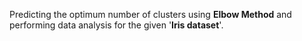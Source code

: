 Predicting the optimum number of clusters using **Elbow Method**
and performing data analysis for the given '**Iris dataset**'.
